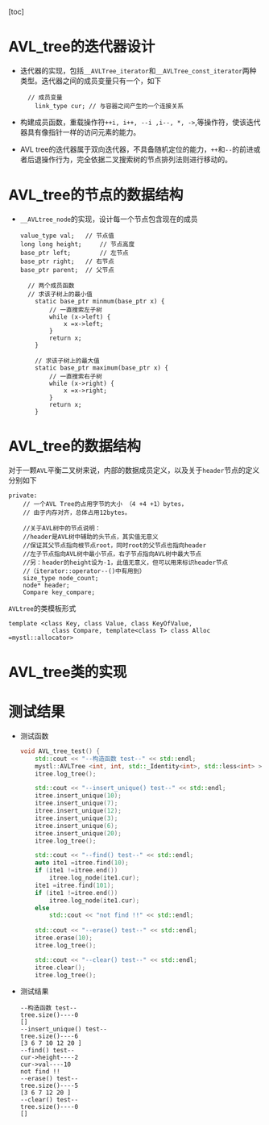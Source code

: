 [toc]

# AVL_tree的迭代器设计

* 迭代器的实现，包括`__AVLTree_iterator`和`__AVLTree_const_iterator`两种类型。迭代器之间的成员变量只有一个，如下

  ```shell
  	// 成员变量
      link_type cur; // 与容器之间产生的一个连接关系
  ```

* 构建成员函数，重载操作符`++i, i++, --i ,i--, *, ->`,等操作符，使该迭代器具有像指针一样的访问元素的能力。
* AVL tree的迭代器属于双向迭代器，不具备随机定位的能力，`++`和`--`的前进或者后退操作行为，完全依据二叉搜索树的节点排列法则进行移动的。

# AVL_tree的节点的数据结构

* `__AVLtree_node`的实现，设计每一个节点包含现在的成员

  ```shell
  value_type val; 	// 节点值
  long long height; 	// 节点高度
  base_ptr left; 		// 左节点
  base_ptr right; 	// 右节点
  base_ptr parent; 	// 父节点
  
  	// 两个成员函数
  	// 求该子树上的最小值
      static base_ptr minmum(base_ptr x) {
          // 一直搜索左子树
          while (x->left) {
              x =x->left;
          }
          return x;
      }
  
      // 求该子树上的最大值
      static base_ptr maximum(base_ptr x) {
          // 一直搜索右子树
          while (x->right) {
              x =x->right;
          }
          return x;
      }
  ```

# AVL_tree的数据结构

对于一颗`AVL`平衡二叉树来说，内部的数据成员定义，以及关于`header`节点的定义分别如下

```shell
private:
    // 一个AVL Tree的占用字节的大小 （4 +4 +1）bytes，
    // 由于内存对齐，总体占用12bytes。

    //关于AVL树中的节点说明：
    //header是AVL树中辅助的头节点，其实值无意义
    //保证其父节点指向根节点root，同时root的父节点也指向header
    //左子节点指向AVL树中最小节点，右子节点指向AVL树中最大节点
    //另：header的height设为-1，此值无意义，但可以用来标识header节点
    //（iterator::operator--()中有用到） 
    size_type node_count;
    node* header;
    Compare key_compare;
```

`AVLtree`的类模板形式

```shell
template <class Key, class Value, class KeyOfValue, 
            class Compare, template<class T> class Alloc =mystl::allocator>
```

# AVL_tree类的实现



# 测试结果

* 测试函数

  ```cpp
  void AVL_tree_test() {
      std::cout << "--构造函数 test--" << std::endl;
      mystl::AVLTree <int, int, std::_Identity<int>, std::less<int> > itree;
      itree.log_tree();
  
      std::cout << "--insert_unique() test--" << std::endl;     
      itree.insert_unique(10);
      itree.insert_unique(7); 
      itree.insert_unique(12);
      itree.insert_unique(3);   
      itree.insert_unique(6);
      itree.insert_unique(20);
      itree.log_tree();
  
      std::cout << "--find() test--" << std::endl;  
      auto ite1 =itree.find(10);
      if (ite1 !=itree.end())
          itree.log_node(ite1.cur);
      ite1 =itree.find(101);
      if (ite1 !=itree.end())
          itree.log_node(ite1.cur); 
      else  
          std::cout << "not find !!" << std::endl; 
      
      std::cout << "--erase() test--" << std::endl; 
      itree.erase(10);
      itree.log_tree();
  
      std::cout << "--clear() test--" << std::endl; 
      itree.clear();
      itree.log_tree();
  
  
  ```

* 测试结果

  ```shell
  --构造函数 test--       
  tree.size()----0        
  []
  --insert_unique() test--
  tree.size()----6        
  [3 6 7 10 12 20 ]       
  --find() test--
  cur->height----2        
  cur->val----10
  not find !!
  --erase() test--        
  tree.size()----5        
  [3 6 7 12 20 ]
  --clear() test--
  tree.size()----0
  []
  ```

  

